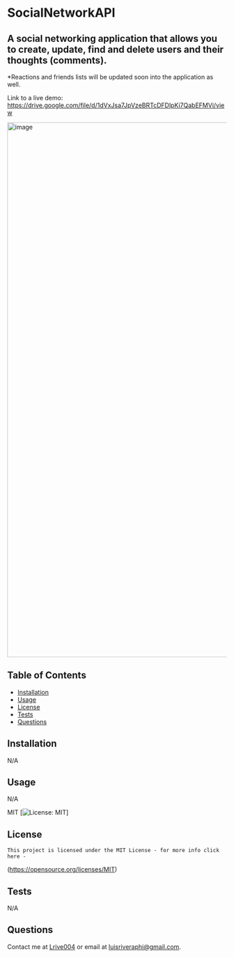# SocialNetworkAPI
  ## A social networking application that allows you to create, update, find and delete users and their thoughts (comments).

  *Reactions and friends lists will be updated soon into the application as well.

  Link to a live demo: https://drive.google.com/file/d/1dVxJsa7JpVzeBRTcDFDlpKi7QabEFMVi/view 

  <img width="1229" alt="image" src="https://github.com/Lrive004/social-network-api/assets/112648247/1e4b4567-9541-43d2-b9fb-f9456d20ef3f">


  ## Table of Contents
  - [Installation](#installation)
  - [Usage](#usage)
  - [License](#license)
  - [Tests](#tests)
  - [Questions](#questions)

  ## Installation
  N/A
  ## Usage
  N/A
  
  MIT
  [![License: MIT](https://img.shields.io/badge/License-MIT-yellow.svg)]
  ## License 
    This project is licensed under the MIT License - for more info click here -
  (https://opensource.org/licenses/MIT)
  ## Tests
  N/A
  ## Questions
  Contact me at [Lrive004](https://github.com/Lrive004) or email at luisriveraphi@gmail.com.
